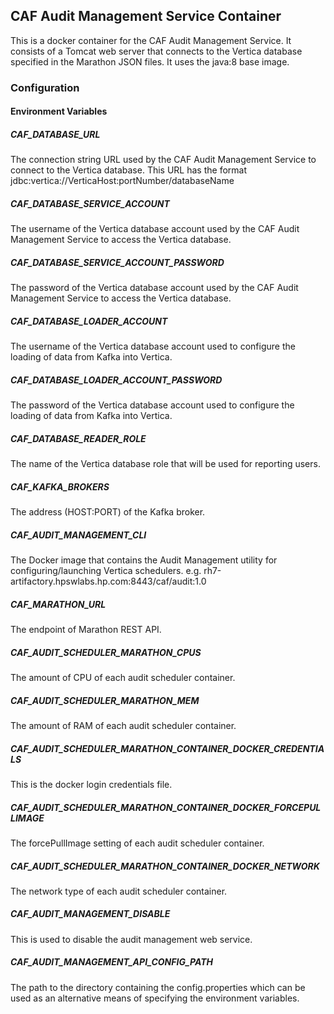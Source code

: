 ## CAF Audit Management Service Container

This is a docker container for the CAF Audit Management Service. It consists of a Tomcat web server that connects to the Vertica database specified in the Marathon JSON files.
It uses the java:8 base image.

### Configuration

#### Environment Variables

##### CAF_DATABASE_URL
The connection string URL used by the CAF Audit Management Service to connect to the Vertica database. This URL has the format  jdbc:vertica://VerticaHost:portNumber/databaseName

##### CAF_DATABASE_SERVICE_ACCOUNT
The username of the Vertica database account used by the CAF Audit Management Service to access the Vertica database.

##### CAF_DATABASE_SERVICE_ACCOUNT_PASSWORD
The password of the Vertica database account used by the CAF Audit Management Service to access the Vertica database.

##### CAF_DATABASE_LOADER_ACCOUNT
The username of the Vertica database account used to configure the loading of data from Kafka into Vertica.

##### CAF_DATABASE_LOADER_ACCOUNT_PASSWORD
The password of the Vertica database account used to configure the loading of data from Kafka into Vertica.

##### CAF_DATABASE_READER_ROLE
The name of the Vertica database role that will be used for reporting users.

##### CAF_KAFKA_BROKERS
The address (HOST:PORT) of the Kafka broker.

##### CAF_AUDIT_MANAGEMENT_CLI
The Docker image that contains the Audit Management utility for configuring/launching Vertica schedulers. e.g. rh7-artifactory.hpswlabs.hp.com:8443/caf/audit:1.0

##### CAF_MARATHON_URL
The endpoint of Marathon REST API.

##### CAF_AUDIT_SCHEDULER_MARATHON_CPUS
The amount of CPU of each audit scheduler container.

##### CAF_AUDIT_SCHEDULER_MARATHON_MEM
The amount of RAM of each audit scheduler container.

##### CAF_AUDIT_SCHEDULER_MARATHON_CONTAINER_DOCKER_CREDENTIALS
This is the docker login credentials file.

##### CAF_AUDIT_SCHEDULER_MARATHON_CONTAINER_DOCKER_FORCEPULLIMAGE
The forcePullImage setting of each audit scheduler container.

##### CAF_AUDIT_SCHEDULER_MARATHON_CONTAINER_DOCKER_NETWORK
The network type of each audit scheduler container.

##### CAF_AUDIT_MANAGEMENT_DISABLE
This is used to disable the audit management web service.

##### CAF_AUDIT_MANAGEMENT_API_CONFIG_PATH
The path to the directory containing the config.properties which can be used as an alternative means of specifying the environment variables.



